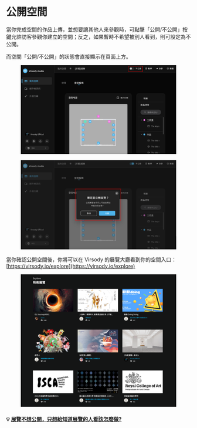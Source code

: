 # 公開空間

當你完成空間的作品上傳，並想要讓其他人來參觀時，可點擊「公開/不公開」按鍵允許訪客參觀你建立的空間；反之，如果暫時不希望被別人看到，則可設定為不公開。

而空間「公開/不公開」的狀態會直接顯示在頁面上方。

<figure><img src="../../.gitbook/assets/Frame 49.png" alt=""><figcaption></figcaption></figure>

<figure><img src="../../.gitbook/assets/Frame 48.png" alt=""><figcaption></figcaption></figure>



當你確認公開空間後，你將可以在 Virsody 的展覽大廳看到你的空間入口：[https://virsody.io/explore](https://virsody.io/explore)

<figure><img src="../../.gitbook/assets/Frame 56.png" alt=""><figcaption></figcaption></figure>

####

#### 💡 [展覽不想公開，只想給知道展覽的人看該怎麼做?](ruo-kong-jian-bu-xiang-gong-kai-zhi-xiang-gei-te-ding-de-ren-kan-gai-zen-mo-zuo.md)

